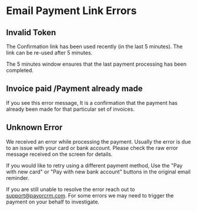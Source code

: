 # Email Payment Link Errors

## Invalid Token

The Confirmation link has been used recently (in the last 5 minutes). The link can be re-used after 5 minutes.

The 5 minutes window ensures that the last payment processing has been completed.

## Invoice paid /Payment already made

&#x20;If you see this error message, It is a confirmation that the payment has already been made for that particular set of invoices.

## **Unknown Error**

We received an error while processing the payment. Usually the error is due to an issue with your card or bank account. Please check the raw error message received on the screen for details.

If you would like to retry using a different payment method, Use the "Pay with new card" or "Pay with new bank account" buttons in the original email reminder.

If you are still unable to resolve the error reach out to support@payorcrm.com. For some errors we may need to trigger the payment on your behalf to investigate.&#x20;

